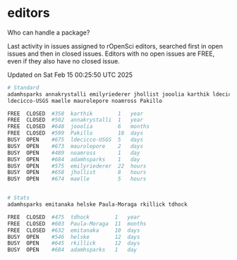 # editors

Who can handle a package?

Last activity in issues assigned to rOpenSci editors, searched first in open
issues and then in closed issues. Editors with no open issues are FREE, even if
they also have no closed issue.


Updated on Sat Feb 15 00:25:50 UTC 2025

```bash
# Standard
adamhsparks annakrystalli emilyriederer jhollist jooolia karthik ldecicco
ldecicco-USGS maelle maurolepore noamross Pakillo

FREE  CLOSED  #358  karthik        1   year
FREE  CLOSED  #502  annakrystalli  1   year
FREE  CLOSED  #648  jooolia        6   months
FREE  CLOSED  #599  Pakillo        18  days
BUSY  OPEN    #675  ldecicco-USGS  5   days
BUSY  OPEN    #673  maurolepore    2   days
BUSY  OPEN    #489  noamross       1   day
BUSY  OPEN    #684  adamhsparks    1   day
BUSY  OPEN    #575  emilyriederer  22  hours
BUSY  OPEN    #658  jhollist       8   hours
BUSY  OPEN    #674  maelle         5   hours


# Stats
adamhsparks emitanaka helske Paula-Moraga rkillick tdhock

FREE  CLOSED  #475  tdhock        1   year
FREE  CLOSED  #603  Paula-Moraga  11  months
FREE  CLOSED  #632  emitanaka     10  days
BUSY  OPEN    #546  helske        12  days
BUSY  OPEN    #645  rkillick      12  days
BUSY  OPEN    #684  adamhsparks   1   day
```
